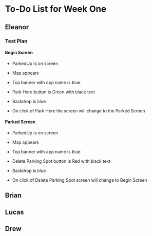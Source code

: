 # To-Do List for Week One
## Eleanor
### Test Plan
#### Begin Screen
* ParkedUp is on screen
* Map appears

* Top banner with app name is blue
* Park Here button is Green with black text
* Backdrop is blue

* On click of Park Here the screen will change to the Parked Screen

#### Parked Screen
* ParkedUp is on screen
* Map appears

* Top banner with app name is blue
* Delete Parking Spot button is Red with black text
* Backdrop is blue

* On click of Delete Parking Spot screen will change to Begin Screen
## Brian

## Lucas

## Drew

